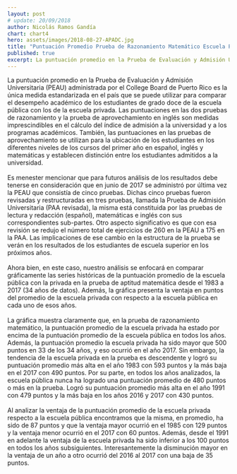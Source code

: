 ```yaml
---
layout: post
# update: 20/09/2018
author: Nicolás Ramos Gandía
chart: chart4
hero: assets/images/2018-08-27-APADC.jpg
title: "Puntuación Promedio Prueba de Razonamiento Matemático Escuela Privada y Pública "
published: true
excerpt: La puntuación promedio en la Prueba de Evaluación y Admisión Universitaria (PEAU) administrada por el College Board de Puerto Rico es la única medida estandarizada en el país que se puede utilizar para comparar el desempeño académico de los estudiantes de grado doce de la escuela pública con los de la escuela privada.
---
```


La puntuación promedio en la Prueba de Evaluación y Admisión Universitaria (PEAU) administrada por el College Board de Puerto Rico es la única medida estandarizada en el país que se puede utilizar para comparar el desempeño académico de los estudiantes de grado doce de la escuela pública con los de la escuela privada.  Las puntuaciones en las dos pruebas de razonamiento y la prueba de aprovechamiento en inglés son medidas imprescindibles en el cálculo del índice de admisión a la universidad y a los programas académicos.  También, las puntuaciones en las pruebas de aprovechamiento se utilizan para la ubicación de los estudiantes en los diferentes niveles de los cursos del primer año en español, inglés y matemáticas y establecen distinción entre los estudiantes admitidos a la universidad.  
<br/>
Es menester mencionar que para futuros análisis de los resultados debe tenerse en consideración que en junio de 2017 se administró por última vez la PEAU que consistía de cinco pruebas.  Dichas cinco pruebas fueron revisadas y restructuradas en tres pruebas, llamada la Prueba de Admisión Universitaria (PAA revisada), la misma está constituida por las pruebas de lectura y redacción (español), matemáticas e inglés con sus correspondientes sub-partes.  Otro aspecto significativo es que con esa revisión se redujo el número total de ejercicios de 260 en la PEAU a 175 en la PAA.  Las implicaciones de ese cambio en la estructura de la prueba se verán en los resultados de los estudiantes de escuela superior en los próximos años.  
<br/>
Ahora bien, en este caso, nuestro análisis se enfocará en comparar gráficamente las series históricas de la puntuación promedio de la escuela pública con la privada en la prueba de aptitud matemática desde el 1983 a 2017 (34 años de datos).  Además, la gráfica presenta la ventaja en puntos del promedio de la escuela privada con respecto a la escuela pública en cada uno de esos años.  
<br/>
La gráfica muestra claramente que, en la prueba de razonamiento matemático, la puntuación promedio de la escuela privada ha estado por encima de la puntuación promedio de la escuela pública en todos los años.  Además, la puntuación promedio la escuela privada ha sido mayor que 500 puntos en 33 de los 34 años, y eso ocurrió en el año 2017.  Sin embargo, la tendencia de la escuela privada en la prueba es descendente y logró su puntuación promedio más alta en el año 1983 con 593 puntos y la más baja en el 2017 con 490 puntos.  Por su parte, en todos los años analizados, la escuela pública nunca ha logrado una puntuación promedio de 480 puntos o más en la prueba.  Logró su puntuación promedio más alta en el año 1991 con 479 puntos y la más baja en los años 2016 y 2017 con 430 puntos.  
<br/>
Al analizar la ventaja de la puntuación promedio de la escuela privada respecto a la escuela pública encontramos que la misma, en promedio, ha sido de 87 puntos y que la ventaja mayor ocurrió en el 1985 con 129 puntos y la ventaja menor ocurrió en el 2017 con 60 puntos.  Además, desde el 1991 en adelante la ventaja de la escuela privada ha sido inferior a los 100 puntos en todos los años subsiguientes.  Interesantemente la disminución mayor en la ventaja de un año a otro ocurrió del 2016 al 2017 con una baja de 35 puntos.  
<br/>